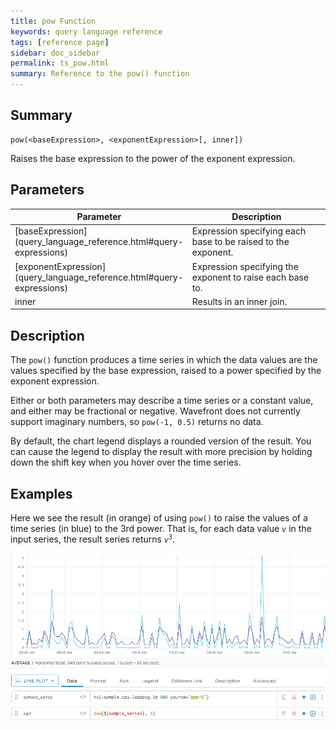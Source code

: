 ```yaml
---
title: pow Function
keywords: query language reference
tags: [reference page]
sidebar: doc_sidebar
permalink: ts_pow.html
summary: Reference to the pow() function
---
```

## Summary
```
pow(<baseExpression>, <exponentExpression>[, inner])
```

Raises the base expression to the power of the exponent expression. 


## Parameters

<table>
<tbody>
<thead>
<tr><th width="20%">Parameter</th><th width="80%">Description</th></tr>
</thead>
<tr>
<td markdown="span"> [baseExpression](query_language_reference.html#query-expressions)</td>
<td markdown="span">Expression specifying each base to be raised to the exponent. </td></tr>
<tr>
<td markdown="span"> [exponentExpression](query_language_reference.html#query-expressions)</td>
<td markdown="span">Expression specifying the exponent to raise each base to. </td></tr>
<tr>
<td>inner</td>
<td>Results in an inner join.</td></tr>
</tbody>
</table>

## Description

The `pow()` function produces a time series in which the data values are the values specified by the base expression, raised to a power specified by the exponent expression. 

Either or both parameters may describe a time series or a constant value, and either may be fractional or negative. Wavefront does not currently support imaginary numbers, so `pow(-1, 0.5)` returns no data.

By default, the chart legend displays a rounded version of the result. You can cause the legend to display the result with more precision by holding down the shift key when you hover over the time series.

## Examples

Here we see the result (in orange) of using `pow()` to raise the values of a time series (in blue) to the 3rd power. That is, for each data value _`v`_ in the input series, the result series returns <code><em>v</em><sup>3</sup></code>.

![ts exp ts](images/ts_pow_time_series.png)
